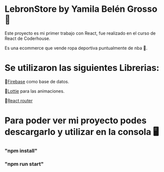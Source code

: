 # LebronStore by Yamila Belén Grosso :hibiscus:

Este proyecto es mi primer trabajo con React, fue realizado en el curso de React de Coderhouse. 

Es una ecommerce que vende ropa deportiva puntualmente de nba :basketball:.

# Se utilizaron las siguientes Librerias:

:small_red_triangle_down:[Firebase](www.firebase.google.com) como base de datos.

:small_red_triangle_down:[Lottie](https://lottiefiles.com) para las animaciones.

:small_red_triangle_down:[React router](https://reactrouter.com)


# Para poder ver mi proyecto podes descargarlo y utilizar en la consola :desktop_computer:

### "npm install"

### "npm run start"

